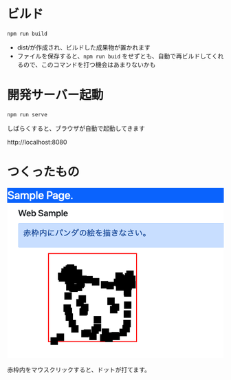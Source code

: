 # ビルド
```
npm run build
```
*  dist/が作成され、ビルドした成果物が置かれます
* ファイルを保存すると、`npm run buid` をせずとも、自動で再ビルドしてくれるので、このコマンドを打つ機会はあまりないかも

# 開発サーバー起動
```
npm run serve
```
しばらくすると、ブラウザが自動で起動してきます

http://localhost:8080


# つくったもの

![できたもの](./readme_img1.png)

赤枠内をマウスクリックすると、ドットが打てます。